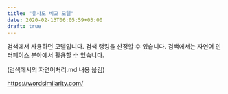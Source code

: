 ```yaml
---
title: "유사도 비교 모델"
date: 2020-02-13T06:05:59+03:00
draft: true
---
```


검색에서 사용하던 모델입니다. 검색 랭킹을 산정할 수 있습니다. 검색에서는 자연어 인터페이스 분야에서 활용할 수 있습니다.

(검색에서의 자연어처리.md 내용 옮김)

https://wordsimilarity.com/